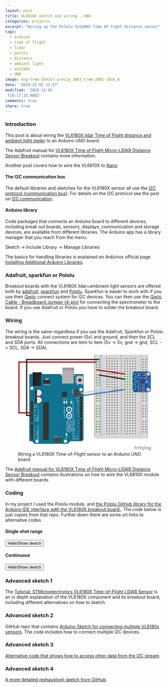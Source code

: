 ```yaml
---
layout: post
title: VL6810X sketch and wiring - UNO
categories: projects
excerpt: "Wiring up the Pololu VL6180X Time Of Fight distance sensor"
tags:
  - arduino
  - time of flight
  - lidar
  - pololu
  - distance
  - ambient light
  - VL6180X
  - UNO
image: avg-trmm-3b43v7-precip_3B43_trmm_2001-2016_A
date: '2019-12-02 11:27'
modified: '2019-12-02
 T18:17:25.000Z'
comments: true
share: true
---
```

<script src="https://karttur.github.io/common/assets/js/karttur/togglediv.js"></script>

### Introduction

This post is about wiring the [VL6180X lidar Time of Flight distance and ambient light meter](../../modules/module-ToF-VL6180X) to an Arduino UNO board.

The Adafruit manual for [VL6180X Time of Flight Micro-LIDAR Distance Sensor Breakout](https://www.elfa.se/Web/Downloads/_t/ds/Adafruit_VL6180X_eng_tds.pdf?pid=30129217) contains more information.

Another post covers how to wire the VL6810X to  [Nano](../project-ToF-VL6180X-nano/)

#### The I2C communication bus

The default libraries and sketches for the VL6180X sensor all use the
[I2C protocol (communication bus)](https://howtomechatronics.com/tutorials/arduino/how-i2c-communication-works-and-how-to-use-it-with-arduino/). For details on the I2C protocol see the post on [I2C communication](../../ide/ide-I2C).

#### Arduino library

Code packages that connects an Arduino board to different devices, including break out boards, sensors, displays, communication and storage devices, are available from different libraries. The <span class='app'>Arduino</span> app has a library manager that you reach from the menu:

<span class='menu'>Sketch -> Include Library -> Manage Libraries</span>

The basics for handling libraries is explained on Arduinos official page [Installing Additional Arduino Libraries](www.arduino.cc/en/Guide/Libraries).

### Adafruit, sparkfun or Pololu

Breakout boards with the VL6180X lidar+ambinent light sensors are offered both by [adafruit](https://www.adafruit.com/product/3316), [sparkfun](https://www.sparkfun.com/products/14722) and [Pololu](https://www.pololu.com/product/2489). Sparkfun is easier to work with if you use their [Qwiic](https://www.sparkfun.com/qwiic) connect system for I2C devices. You can then use the [Qwiic Cable - Breadboard Jumper (4-pin)](https://www.sparkfun.com/products/14425) for connecting the spectrometer to the board. If you use Adafruit or Pololu you have to solder the breakout board.

### Wiring

The wiring is the same regardless if you use the Adafruit, Sparkfun or Pololu breakout boards.
Just connect power (5v) and ground, and then the SCL and SDA ports. All connections are item to item (5v -> 5v, gnd -> gnd, SCL -> SCL, SDA -> SDA).


<figure>
<img src="../../images/ToF-VL6180X-UNO_bb.png">
<figcaption> Wiring a VL6180X Time-of-Flight sensor to an Arduino UNO board.</figcaption>
</figure>

The [Adafruit manual for VL6180X Time of Flight Micro-LIDAR Distance Sensor Breakout](https://www.elfa.se/Web/Downloads/_t/ds/Adafruit_VL6180X_eng_tds.pdf?pid=30129217) contains illustrations on how to wire the VL6810X module with different boards.

### Coding

In my project I used the Pololu module, and [the Pololu GitHub library for the Arduino IDE interface with the VL6180X breakout board.](https://github.com/pololu/vl6180x-arduino). The code below is just copies from that repo. Further down there are some url links to alternative codes.

#### Single shot range

<button id= "togglesingleshot" onclick="hiddencode('singleshot')">Hide/Show sketch</button>

<div id="singleshot" style="display:none">

{% capture text-capture %}
{% raw %}

```
/* This minimal example shows how to get single-shot range
measurements from the VL6180X.
The range readings are in units of mm. */

#include <Wire.h>
#include <VL6180X.h>

VL6180X sensor;

void setup()
{
  Serial.begin(9600);
  Wire.begin();

  sensor.init();
  sensor.configureDefault();
  sensor.setTimeout(500);
}

void loop()
{
  Serial.print(sensor.readRangeSingleMillimeters());
  if (sensor.timeoutOccurred()) { Serial.print(" TIMEOUT"); }

  Serial.println();
}
```
{% endraw %}
{% endcapture %}
{% include widgets/toggle-code.html  toggle-text=text-capture  %}
</div>

#### Continuous

<button id= "toggleContinuous" onclick="hiddencode('Continuous')">Hide/Show sketch</button>

<div id="Continuous" style="display:none">

{% capture text-capture %}
{% raw %}

```
/* This example demonstrates how to use interleaved mode to
take continuous range and ambient light measurements. The
datasheet recommends using interleaved mode instead of
running "range and ALS continuous modes simultaneously (i.e.
asynchronously)".
In order to attain a faster update rate (10 Hz), the max
convergence time for ranging and integration time for
ambient light measurement are reduced from the normally
recommended defaults. See section 2.4.4 ("Continuous mode
limits") and Table 6 ("Interleaved mode limits (10 Hz
operation)") in the VL6180X datasheet for more details.
Raw ambient light readings can be converted to units of lux
using the equation in datasheet section 2.13.4 ("ALS count
to lux conversion").
Example: A VL6180X gives an ambient light reading of 613
with the default gain of 1 and an integration period of
50 ms as configured in this sketch (reduced from 100 ms as
set by configureDefault()). With the factory calibrated
resolution of 0.32 lux/count, the light level is therefore
(0.32 * 613 * 100) / (1 * 50) or 392 lux.
The range readings are in units of mm. */

#include <Wire.h>
#include <VL6180X.h>

VL6180X sensor;

void setup()
{
  Serial.begin(9600);
  Wire.begin();

  sensor.init();
  sensor.configureDefault();

  // Reduce range max convergence time and ALS integration
  // time to 30 ms and 50 ms, respectively, to allow 10 Hz
  // operation (as suggested by Table 6 ("Interleaved mode
  // limits (10 Hz operation)") in the datasheet).
  sensor.writeReg(VL6180X::SYSRANGE__MAX_CONVERGENCE_TIME, 30);
  sensor.writeReg16Bit(VL6180X::SYSALS__INTEGRATION_PERIOD, 50);

  sensor.setTimeout(500);

   // stop continuous mode if already active
  sensor.stopContinuous();
  // in case stopContinuous() triggered a single-shot
  // measurement, wait for it to complete
  delay(300);
  // start interleaved continuous mode with period of 100 ms
  sensor.startInterleavedContinuous(100);

}

void loop()
{
  Serial.print("Ambient: ");
  Serial.print(sensor.readAmbientContinuous());
  if (sensor.timeoutOccurred()) { Serial.print(" TIMEOUT"); }

  Serial.print("\tRange: ");
  Serial.print(sensor.readRangeContinuousMillimeters());
  if (sensor.timeoutOccurred()) { Serial.print(" TIMEOUT"); }

  Serial.println();
}
```
{% endraw %}
{% endcapture %}
{% include widgets/toggle-code.html  toggle-text=text-capture  %}
</div>

### Advanced sketch 1

The [Tutorial: STMicroelectronics VL6180X Time-of-Flight LIDAR Sensor](https://mcuoneclipse.com/2016/12/03/tutorial-stmicroelectronics-vl6180x-time-of-flight-lidar-sensors/) is an in depth explanation of the VL6180X component and its breakout board, including different alternatives on how to sketch.

### Advanced sketch 2

GitHub repo that contains [Arduino Sketch for connecting multiple VL6180x sensors](https://github.com/luetzel/VL6180x). The code includes how to connect multiple I2C devices.

### Advanced sketch 3

[Alternative code that shows how to access other data from the I2C stream](https://os.mbed.com/users/highroads/code/VL6180X_Explorer/file/126b6cd0f4f5/main.cpp/).

### Advanced sketch 4

[A more detailed (exhaustive) sketch from GitHub](https://github.com/kriswiner/VL6180X/blob/master/VL6180Xbasic.ino).

